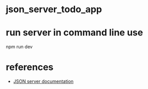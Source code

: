 # json_server_todo_app
# run server in command line use
  npm run dev
# references
* [JSON server documentation](https://github.com/typicode/json-server)
